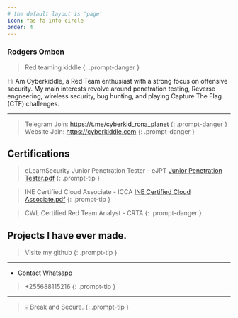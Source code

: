 ```yaml
---
# the default layout is 'page'
icon: fas fa-info-circle
order: 4
---
```


### Rodgers Omben
> Red teaming kiddle
{: .prompt-danger }


<aside>
Hi Am Cyberkiddle, a Red Team enthusiast with a strong focus on offensive security. My main interests revolve around penetration testing, Reverse engneering, wireless security, bug hunting, and playing Capture The Flag (CTF) challenges.
</aside>

---

> Telegram
Join: https://t.me/cyberkid_rona_planet
{: .prompt-danger }
> Website
Join: https://cyberkiddle.com
{: .prompt-danger }


## Certifications 

> eLearnSecurity Junior Penetration Tester - eJPT
[Junior Penetration Tester.pdf](https://github.com/user-attachments/files/19832148/Junior.Penetration.Tester.pdf)
{: .prompt-tip }

> INE Certified Cloud Associate - ICCA
[INE Certified Cloud Associate.pdf](https://github.com/user-attachments/files/19832146/INE.Certified.Cloud.Associate.pdf)
{: .prompt-tip }

> CWL Certified Red Team Analyst - CRTA
{: .prompt-danger }



## Projects I have ever made.
> Visite my github
{: .prompt-tip }


---

- Contact Whatsapp
> +255688115216
{: .prompt-tip }


---

> 💀 Break and Secure.
{: .prompt-tip }
